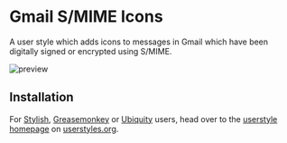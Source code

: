 Gmail S/MIME Icons
==================

A user style which adds icons to messages in Gmail which have been digitally signed or encrypted using S/MIME.

![preview](http://github.com/jasonkarns/userstyles.gmail-smime-icons/raw/master/before-after.png)

Installation
------------

For [Stylish](https://addons.mozilla.org/en-US/firefox/addon/2108), [Greasemonkey](https://addons.mozilla.org/en-US/firefox/addon/748) or [Ubiquity](https://addons.mozilla.org/en-US/firefox/addon/9527) users, head over to the [userstyle homepage](http://userstyles.org/styles/14323) on [userstyles.org](http://userstyles.org).